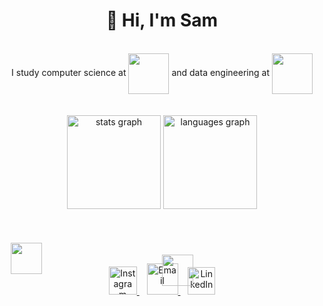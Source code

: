 # <div align="center">👋 Hi, I'm Sam</div>
</br>
<div align="center">
  <span style="display: inline-block; vertical-align: middle;">I study computer science at
  <a href="https://42london.com/" style="text-decoration: none;">
    <img src="https://github.com/user-attachments/assets/6127cc85-ffdf-40af-af1f-65654bff7afc" style="width: 65px; vertical-align: middle;" /></a> and data engineering at
  <a href="https://northcoders.com/" style="text-decoration: none;">
    <img src="https://github.com/user-attachments/assets/88922e99-8218-4de6-af9c-730e267736c8" style="width: 65px; vertical-align: middle;" />
  </a>
  </span>
</div>

</br>
</br>
<div align="center"> 
  <img src="https://github-readme-stats.vercel.app/api?username=mooresamuel&hide_title=false&hide_rank=false&show_icons=true&include_all_commits=false&count_private=true&disable_animations=false&theme=transparent&locale=en&hide_border=false&order=1" height="150" alt="stats graph"  />
  <img src="https://github-readme-stats.vercel.app/api/top-langs?username=mooresamuel&locale=en&hide_title=false&layout=compact&card_width=320&langs_count=5&theme=transparent&hide_border=false&order=2" height="150" alt="languages graph"  />
</div>

#
<br/>
<div align="center" style="position: relative; display: flex; justify-content: center; align-items: center;">
  <img src="https://github.com/user-attachments/assets/366c0fab-e1b2-4cd4-a705-50b10d207614" 
       style="height: 50px; position: absolute; top: -5px; left: 10px; z-index: 2;"/>
  
  <img src="https://github.com/user-attachments/assets/73c8fe76-85b6-4cc0-b6e3-0b4785217b19" 
       style="height: 50px; position: absolute; z-index: 1;"/>
</div>



<div align="center">
  <a href="https://instagram.com/truetosam">
    <img src="https://github.com/user-attachments/assets/27e0a178-69d0-4588-b4a4-31b6a4e5bae3" alt="Instagram" style="height: 45px;"/>
  </a>
  &nbsp;&nbsp; <!-- Adds horizontal space -->
  <a href="mailto:samalmoore@gmail.com">
    <img src="https://github.com/user-attachments/assets/0c437c25-48fe-4796-94cc-77efebabfad1" alt="Email" style="height: 50px; text-decoration: none;"/>
  </a>
  &nbsp;&nbsp; <!-- Adds horizontal space -->
  <a href="https://www.linkedin.com">
    <img src="https://github.com/user-attachments/assets/7aed64e2-02f4-4de4-a826-64775d1cf9e7" alt="LinkedIn" style="height: 44px;" />
  </a>
</div>



